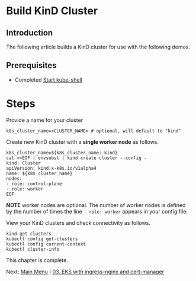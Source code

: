 # Build KinD Cluster

## Introduction

The following article builds a KinD cluster for use with the following demos.

## Prerequisites

- Completed [Start kube-shell](https://github.com/amcginlay/kube-shell)

# Steps

Provide a name for your cluster
```
k8s_cluster_name=<CLUSTER_NAME> # optional, will default to "kind"
```

Create new KinD cluster with a **single worker node** as follows.
```
k8s_cluster_name=${k8s_cluster_name:-kind}
cat <<EOF | envsubst | kind create cluster --config -
kind: Cluster
apiVersion: kind.x-k8s.io/v1alpha4
name: ${k8s_cluster_name}
nodes:
- role: control-plane
- role: worker
EOF
```

**NOTE** worker nodes are optional. The number of worker nodes is defined by the number of times the line `- role: worker` appears in your config file.

View your KinD clusters and check connectivity as follows.
```
kind get clusters
kubectl config get-clusters
kubectl config current-context
kubectl cluster-info
```

This chapter is complete.

Next: [Main Menu](/README.md) | [03. EKS with ingress-nginx and cert-manager](../03-eks-ingress-nginx-cert-manager/README.md)
